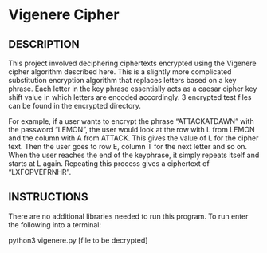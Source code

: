 # Vigenere Cipher

## DESCRIPTION
This project involved deciphering ciphertexts encrypted using the Vigenere cipher algorithm described here. This is a slightly more complicated substitution encryption algorithm that replaces letters based on a key phrase. Each letter in the key phrase essentially acts as a caesar cipher key shift value in which letters are encoded accordingly. 3 encrypted test files can be found in the encrypted directory.

For example, if a user wants to encrypt the phrase “ATTACKATDAWN” with the password “LEMON”, the user would look at the row with L from LEMON and the column with A from ATTACK. This gives the value of L for the cipher text. Then the user goes to row E, column T for the next letter and so on. When the user reaches the end of the keyphrase, it simply repeats itself and starts at L again. Repeating this process gives a ciphertext of “LXFOPVEFRNHR”.


## INSTRUCTIONS
There are no additional libraries needed to run this program. To run enter the following into a terminal:

python3 vigenere.py [file to be decrypted]
